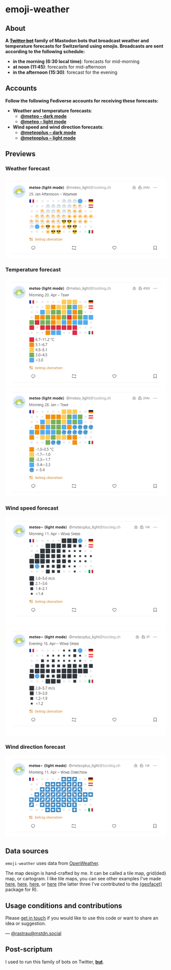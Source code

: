 # emoji-weather

## About
**A ~~[Twitter bot](https://twitter.com/tweteoswiss)~~ family of Mastodon bots that broadcast weather and temperature forecasts for Switzerland using emojis. Broadcasts are sent according to the following schedule:**
- **in the morning (6:30 local time)**: forecasts for mid-morning
- **at noon (11:45)**: forecasts for mid-afternoon
- **in the afternoon (15:30)**: forecast for the evening

## Accounts

**Follow the following Fediverse accounts for receiving these forecasts:**

- **Weather and temperature forecasts**:
  - [**@meteo – dark mode**](https://tooting.ch/@meteo)
  - [**@meteo – light mode**](https://tooting.ch/@meteo_light)
- **Wind speed and wind direction forecasts**:
  - [**@meteoplus – dark mode**](https://tooting.ch/@meteoplus)
  - [**@meteoplus – light mode**](https://tooting.ch/@meteoplus_light)

## Previews

### Weather forecast

![](https://raw.githubusercontent.com/rastrau/emoji-weather/main/assets/mastodon-screenshots/emoji-weather-3-cropped.png)

### Temperature forecast

![](https://raw.githubusercontent.com/rastrau/emoji-weather/main/assets/mastodon-screenshots/emoji-temp-1.png)
![](https://raw.githubusercontent.com/rastrau/emoji-weather/main/assets/mastodon-screenshots/emoji-temp-3.png)

### Wind speed forecast

![](https://raw.githubusercontent.com/rastrau/emoji-weather/main/assets/mastodon-screenshots/emoji-windspeed-1.png)
![](https://raw.githubusercontent.com/rastrau/emoji-weather/main/assets/mastodon-screenshots/emoji-windspeed-3.png)

### Wind direction forecast

![](https://raw.githubusercontent.com/rastrau/emoji-weather/main/assets/mastodon-screenshots/emoji-winddir-5-cropped.png)

## Data sources
`emoji-weather` uses data from [OpenWeather](https://openweathermap.org). 

The map design is hand-crafted by me. It can be called a tile map, grid(ded) map, or cartogram. I like tile maps, you can see other examples I've made [here](https://github.com/ebp-group/Switzerland_Tilemap), [here](https://rastrau.shinyapps.io/covid-us), [here](https://rastrau.shinyapps.io/covid-eu), or [here](https://rastrau.shinyapps.io/covidmonitor/) (the latter three I've contributed to the [{geofacet}](https://hafen.github.io/geofacet/) package for R).

## Usage conditions and contributions
Please [get in touch](mailto:emoji-weather@ralphstraumann.ch) if you would like to use this code or want to share an idea or suggestion.

&mdash; [@rastrau@mstdn.social](https://mstdn.social/@rastrau) 

## Post-scriptum

I used to run this family of bots on Twitter, [**but**](https://twitter.com/TweteoSwiss/status/1600159101987672064).
